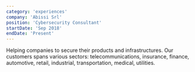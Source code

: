```yaml
---
category: 'experiences'
company: 'Abissi Srl'
position: 'Cybersecurity Consultant'
startDate: 'Sep 2018'
endDate: 'Present'
---
```


Helping companies to secure their products and infrastructures.
Our customers spans various sectors: telecommunications, insurance, finance, automotive, retail, industrial, transportation, medical, utilities.